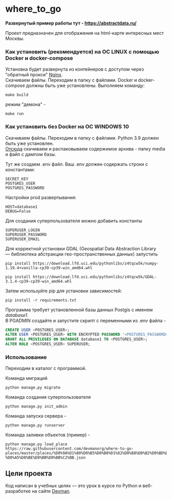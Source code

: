 # where_to_go  
  
**Развернутый пример работы тут - https://abstractdata.ru/**  
  
Проект предназначен для отображения на html-карте интересных мест Москвы.  
  
### Как установить (рекомендуется) на ОС LINUX с помощью Docker и docker-compose  
  
Установка будет развернута из контейнеров с доступом через "обратный прокси" [Nginx](https://nginx.org/ru/).  
Скачиваем файлы. Переходим в папку с файлами. Docker и docker-compose должны быть уже установлены. Выполняем команду:  
```  
make build  
```  
  
режим "демона" -  
```  
make run  
```  
  
### Как установить без Docker на ОС WINDOWS 10  
  
Скачиваем файлы. Переходим в папку с файлами. Python 3.9 должен быть уже установлен.  
[Отсюда](https://yadi.sk/d/olX6DERHAqENbA) скачиваем и распаковываем содержимое архива - папку media и файл с дампом базы.  

  
Тут же создаем .env файл. Ваш .env должен содержать строки с константами:  

```  
SECRET_KEY  
POSTGRES_USER  
POSTGRES_PASSWORD  
```  

Настройки prod развертывания:
``` 
HOST=database1
DEBUG=False
``` 

Для создания суперпользователя можно добавить константы
```  
SUPERUSER_LOGIN  
SUPERUSER_PASSWORD  
SUPERUSER_EMAIL
```  

Для корректной установки GDAL (Geospatial Data Abstraction Library  
 — библиотека абстракции гео-пространственных данных) запустить  
   
```  
pip install https://download.lfd.uci.edu/pythonlibs/z4tqcw5k/numpy-1.19.4+vanilla-cp39-cp39-win_amd64.whl  
  
pip install https://download.lfd.uci.edu/pythonlibs/z4tqcw5k/GDAL-3.1.4-cp39-cp39-win_amd64.whl  
```   
Затем используйте pip для установки зависимостей:  
  
```
pip install -r requirements.txt  
```
  
Программа требует установленной базы данных Postgis с именем _database1_.  
В PGADMIN создайте и запустите скрипт с переменными из .env файла -  
  
```sql
CREATE USER <POSTGRES_USER>;
ALTER USER <POSTGRES_USER> WITH ENCRYPTED PASSWORD '<POSTGRES_PASSWORD>';
GRANT ALL PRIVILEGES ON DATABASE database1 TO <POSTGRES_USER>;
ALTER ROLE <POSTGRES_USER> SUPERUSER;
```  

### Использование  
  
Переходим в каталог с программой. 

Команда миграций  
```  
python manage.py migrate
```  
  
Команда создания суперпользователя  
```  
python manage.py init_admin  
```  
  
Команда запуска сервера -  
```  
python manage.py runserver  
```  
  
Команда заливки объектов (пример) -  
```  
python manage.py load_place https://raw.githubusercontent.com/devmanorg/where-to-go-places/master/places/%D0%9A%D1%80%D0%B5%D0%B0%D1%82%D0%B8%D0%B2%D0%BD%D0%BE%D0%B5%20%D0%BF%D1%80%D0%BE%D1%81%D1%82%D1%80%D0%B0%D0%BD%D1%81%D1%82%D0%B2%D0%BE%20%C2%AB%D0%9B%D1%8E%D0%BC%D1%8C%D0%B5%D1%80-%D0%A5%D0%BE%D0%BB%D0%BB%C2%BB.json  
```  
## Цели проекта  
  
Код написан в учебных целях — это урок в курсе по Python и веб-разработке на сайте [Devman](https://dvmn.org).
